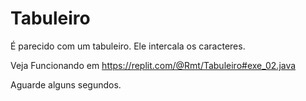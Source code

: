 # Tabuleiro
É parecido com um tabuleiro. Ele intercala os caracteres.


Veja Funcionando em https://replit.com/@Rmt/Tabuleiro#exe_02.java

Aguarde alguns segundos.
